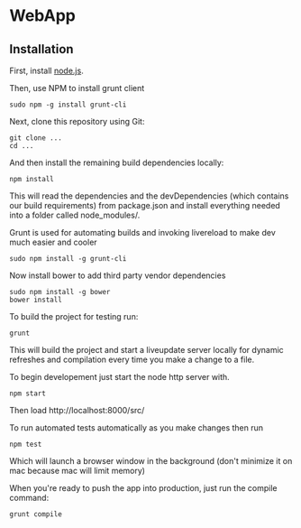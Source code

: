 WebApp
===========

Installation
------------

First, install [node.js](http://nodejs.org/).

Then, use NPM to install grunt client

    sudo npm -g install grunt-cli

Next, clone this repository using Git:

    git clone ...
    cd ...

And then install the remaining build dependencies locally:

    npm install

This will read the dependencies and the devDependencies (which contains our build requirements) from package.json and install everything needed into a folder called node_modules/.

Grunt is used for automating builds and invoking livereload to make dev much easier and cooler

	sudo npm install -g grunt-cli

Now install bower to add third party vendor dependencies
	
	sudo npm install -g bower
	bower install

To build the project for testing run:
	
	grunt

This will build the project and start a liveupdate server locally for dynamic refreshes and compilation every
time you make a change to a file.

To begin developement just start the node http server with.

    npm start

Then load http://localhost:8000/src/

To run automated tests automatically as you make changes then run

	npm test

Which will launch a browser window in the background (don't minimize it on mac because mac will limit memory)

When you're ready to push the app into production, just run the compile command:

    grunt compile
